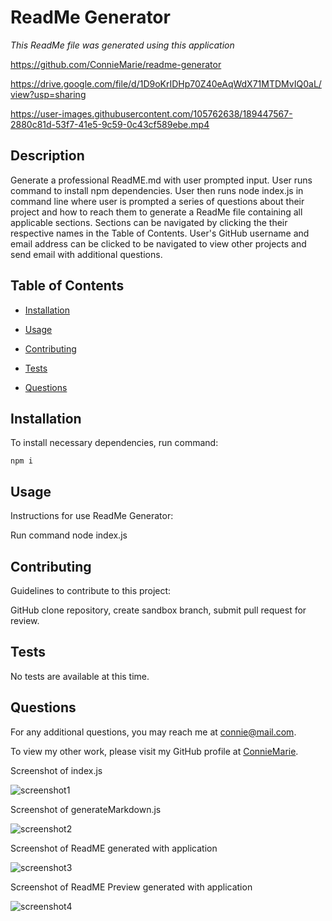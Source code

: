 # ReadMe Generator
 
 *This ReadMe file was generated using this application*

 https://github.com/ConnieMarie/readme-generator

 https://drive.google.com/file/d/1D9oKrIDHp70Z40eAqWdX71MTDMvIQ0aL/view?usp=sharing

 https://user-images.githubusercontent.com/105762638/189447567-2880c81d-53f7-41e5-9c59-0c43cf589ebe.mp4
  

  ## Description
  Generate a professional ReadME.md with user prompted input. User runs command to install npm dependencies. User then runs node index.js in command line where user is prompted a series of questions about their project and how to reach them to generate a ReadMe file containing all applicable sections. Sections can be navigated by clicking the their respective names in the Table of Contents. User's GitHub username and email address can be clicked to be navigated to view other projects and send email with additional questions.

  ## Table of Contents
  - [Installation](#installation)
  - [Usage](#usage)
  
  - [Contributing](#contributing)
  - [Tests](#tests)
  - [Questions](#questions)
  

  ## Installation
  To install necessary dependencies, run command:

    npm i

  ## Usage
  Instructions for use ReadMe Generator:

  Run command node index.js

  
  

  ## Contributing
  Guidelines to contribute to this project:

  GitHub clone repository, create sandbox branch, submit pull request for review.

  ## Tests
  No tests are available at this time.

  ## Questions
  For any additional questions, you may reach me at [connie@mail.com](mailto:connie@mail.com).

  To view my other work, please visit my GitHub profile at [ConnieMarie](https://www.github.com/ConnieMarie). 

  



  Screenshot of index.js

  ![screenshot1](https://user-images.githubusercontent.com/105762638/189445991-26fb84a0-8032-470a-927c-48564844b658.png)

  Screenshot of generateMarkdown.js

  ![screenshot2](https://user-images.githubusercontent.com/105762638/189445990-bcaf7e2a-65d1-462e-b5fd-9a6e9baddddc.png)

  Screenshot of ReadME generated with application

  ![screenshot3](https://user-images.githubusercontent.com/105762638/189445989-7b59056d-6f29-43bf-aa72-5cc908cc5673.png)

  Screenshot of ReadME Preview generated with application

  ![screenshot4](https://user-images.githubusercontent.com/105762638/189445987-4ecf894f-4cec-45e2-8fd5-bada00ca66f9.png)